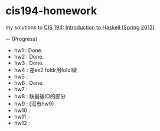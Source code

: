 # cis194-homework

my solutions to
[CIS 194: Introduction to Haskell (Spring 2013)](https://www.seas.upenn.edu/~cis194/spring13/)


--
(Progress)
* hw1  : Done.
* hw2  : Done.
* hw3  : Done.
* hw4  : 差ex2 foldr用foldl做
* hw5  : 
* hw6  : Done.
* hw7  : 
* hw8  : 缺最後IO的部分
* hw9  : (沒有hw9)
* hw10 : 
* hw11 : 
* hw12 : 
